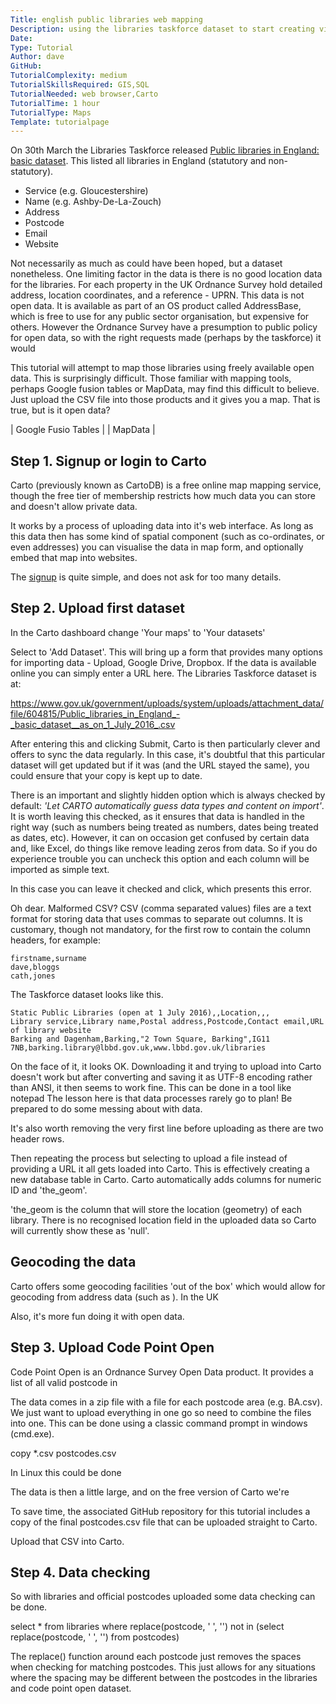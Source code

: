 ```yaml
---
Title: english public libraries web mapping
Description: using the libraries taskforce dataset to start creating visualisations
Date: 
Type: Tutorial
Author: dave
GitHub: 
TutorialComplexity: medium
TutorialSkillsRequired: GIS,SQL
TutorialNeeded: web browser,Carto
TutorialTime: 1 hour
TutorialType: Maps
Template: tutorialpage
---
```


On 30th March the Libraries Taskforce released [Public libraries in England: basic dataset](https://data.gov.uk/dataset/public-libraries-in-england-basic-dataset).  This listed all libraries in England (statutory and non-statutory).

- Service (e.g. Gloucestershire)
- Name (e.g. Ashby-De-La-Zouch)
- Address
- Postcode
- Email
- Website

Not necessarily as much as could have been hoped, but a dataset nonetheless.  One limiting factor in the data is there is no good location data for the libraries.  For each property in the UK Ordnance Survey hold detailed address, location coordinates, and a reference - UPRN.  This data is not open data.  It is available as part of an OS product called AddressBase, which is free to use for any public sector organisation, but expensive for others.  However the Ordnance Survey have a presumption to public policy for open data, so with the right requests made (perhaps by the taskforce) it would 

This tutorial will attempt to map those libraries using freely available open data.  This is surprisingly difficult.  Those familiar with mapping tools, perhaps Google fusion tables or MapData, may find this difficult to believe.  Just upload the CSV file into those products and it gives you a map.  That is true, but is it open data?

| Google Fusio Tables |
| MapData |





Step 1. Signup or login to Carto
--------------------------------

Carto (previously known as CartoDB) is a free online map mapping service, though the free tier of membership restricts how much data you can store and doesn't allow private data.

It works by a process of uploading data into it's web interface.  As long as this data then has some kind of spatial component (such as co-ordinates, or even addresses) you can visualise the data in map form, and optionally embed that map into websites.

The [signup](https://carto.com/signup) is quite simple, and does not ask for too many details.

Step 2.  Upload first dataset
-----------------------------

In the Carto dashboard change 'Your maps' to 'Your datasets'

Select to 'Add Dataset'.  This will bring up a form that provides many options for importing data - Upload, Google Drive, Dropbox.  If the data is available online you can simply enter a URL here.  The Libraries Taskforce dataset is at:

https://www.gov.uk/government/uploads/system/uploads/attachment_data/file/604815/Public_libraries_in_England_-_basic_dataset__as_on_1_July_2016_.csv

After entering this and clicking Submit, Carto is then particularly clever and offers to sync the data regularly.  In this case, it's doubtful that this particular dataset will get updated but if it was (and the URL stayed the same), you could ensure that your copy is kept up to date.

There is an important and slightly hidden option which is always checked by default: *'Let CARTO automatically guess data types and content on import'*.  It is worth leaving this checked, as it ensures that data is handled in the right way (such as numbers being treated as numbers, dates being treated as dates, etc).  However,
it can on occasion get confused by certain data and, like Excel, do things like remove leading zeros from data.  So if you do experience trouble you can uncheck this option and each column will be imported as simple text.

In this case you can leave it checked and click, which presents this error.



Oh dear.  Malformed CSV?  CSV (comma separated values) files are a text format for storing data that uses commas to separate out columns.  It is customary, though not mandatory, for the first row to contain the column headers, for example:

```
firstname,surname
dave,bloggs
cath,jones
```

The Taskforce dataset looks like this.

```
Static Public Libraries (open at 1 July 2016),,Location,,,
Library service,Library name,Postal address,Postcode,Contact email,URL of library website
Barking and Dagenham,Barking,"2 Town Square, Barking",IG11 7NB,barking.library@lbbd.gov.uk,www.lbbd.gov.uk/libraries
```

On the face of it, it looks OK.  Downloading it and trying to upload into Carto doesn't work but after converting and saving it as UTF-8 encoding rather than ANSI, it then seems to work fine.  This can be done in a tool like notepad  The lesson here is that data processes rarely go to plan!  Be prepared to do some messing about with data.

It's also worth removing the very first line before uploading as there are two header rows.

Then repeating the process but selecting to upload a file instead of providing a URL it all gets loaded into Carto.  This is effectively creating a new database table in Carto. Carto automatically adds columns for numeric ID and 'the_geom'.



'the_geom is the column that will store the location (geometry) of each library.  There is no recognised location field in the uploaded data so Carto will currently show these as 'null'.

Geocoding the data
------------------

Carto offers some geocoding facilities 'out of the box' which would allow for geocoding from address data (such as ).  In the UK

Also, it's more fun doing it with open data.


Step 3.  Upload Code Point Open
-------------------------------

Code Point Open is an Ordnance Survey Open Data product.  It provides a list of all valid postcode in 

The data comes in a zip file with a file for each postcode area (e.g. BA.csv).  We just want to upload everything in one go so need to combine the files into one.  This can be done using a classic command prompt in windows (cmd.exe).


copy *.csv postcodes.csv


In Linux this could be done


The data is then a little large, and on the free version of Carto we're 

To save time, the associated GitHub repository for this tutorial includes a copy of the final postcodes.csv file that can be uploaded straight to Carto.

Upload that CSV into Carto.



Step 4.  Data checking
----------------------

So with libraries and official postcodes uploaded some data checking can be done.


select * from libraries where replace(postcode, ' ', '') not in (select replace(postcode, ' ', '') from postcodes)

The replace() function around each postcode just removes the spaces when checking for matching postcodes.  This just allows for any situations where the spacing may be different between the postcodes in the libraries and code point open dataset.











